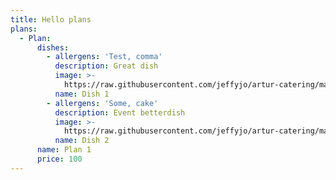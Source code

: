```yaml
---
title: Hello plans
plans:
  - Plan:
      dishes:
        - allergens: 'Test, comma'
          description: Great dish
          image: >-
            https://raw.githubusercontent.com/jeffyjo/artur-catering/master/static/img/dsc_6254-01.jpeg
          name: Dish 1
        - allergens: 'Some, cake'
          description: Event betterdish
          image: >-
            https://raw.githubusercontent.com/jeffyjo/artur-catering/master/static/img/dsc_6250-01.jpeg
          name: Dish 2
      name: Plan 1
      price: 100
---
```


